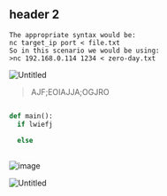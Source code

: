 ## header 2

```
The appropriate syntax would be:
nc target_ip port < file.txt
So in this scenario we would be using:
>nc 192.168.0.114 1234 < zero-day.txt
```
![Untitled](https://user-images.githubusercontent.com/47218652/60911957-eaf8d880-a249-11e9-9d01-e43961cf8462.png)

> AJF;EOIAJJA;OGJRO

```Python

def main():
  if lwiefj
  
  else 
  
```
![image](https://user-images.githubusercontent.com/47218652/60907394-0a3e3880-a23f-11e9-9849-55827c900736.png)


![Untitled](https://user-images.githubusercontent.com/47218652/60912573-45466900-a24b-11e9-8f5b-649359890ec7.png)
